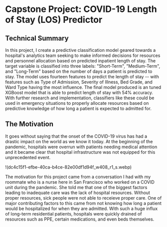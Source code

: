 # Capstone Project: COVID-19 Length of Stay (LOS) Predictor

## Technical Summary

In this project, I create a predictive classification model geared towards a hospital's analytics team seeking to make informed decisions for resources and personnel allocation based on predicted inpatient length of stay. The target variable is classified into three labels: "Short-Term", "Medium-Term", and "Long-Term" based on the number of days a patient is predicted to stay. The model uses fourteen features to predict the length of stay -- with features such as Type of Admission, Severity of Illness, Bed Grade, and Ward Type having the most influence. The final model produced is an tuned XGBoost model that is able to predict length of stay with 54% accuracy. With further research and implementation, classifiers like these could be used in emergency situations to properly allocate resources based on predictive knowledge of how long a patient is expected to admitted for. 

## The Motivation

It goes without saying that the onset of the COVID-19 virus has had a drastic impact on the world as we know it today. At the beginning of the pandemic, hospitals were overrun with patients needing medical attention and it became clear that hospital infrastructure was not equipped for this unprecedented event.

!(dc4c15f1-efbe-40ca-b4ce-82e00df1d94f_w408_r1_s.webp)


The motivation for this project came from a conversation I had with my roommate who is a nurse here in San Francisco who worked on a COVID unit during the pandemic. She told me that one of the biggest factors leading to inadequate care was the lack of hospital resources. Without proper resources, sick people were not able to receieve proper care. One of major contributing factors to this came from not knowing how long a patient would be hospitalized for when they are admitted. With such a huge influx of long-term residential patients, hospitals were quickly drained of resources such as PPE, certain medications, and even beds themselves. 
